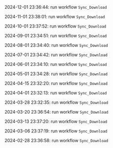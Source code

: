 2024-12-01 23:36:44: run workflow `Sync_Download` 

2024-11-01 23:38:01: run workflow `Sync_Download` 

2024-10-01 23:37:52: run workflow `Sync_Download` 

2024-09-01 23:34:51: run workflow `Sync_Download` 

2024-08-01 23:34:40: run workflow `Sync_Download` 

2024-07-01 23:34:42: run workflow `Sync_Download` 

2024-06-01 23:34:10: run workflow `Sync_Download` 

2024-05-01 23:34:28: run workflow `Sync_Download` 

2024-04-15 23:32:20: run workflow `Sync_Download` 

2024-04-01 23:32:13: run workflow `Sync_Download` 

2024-03-28 23:32:35: run workflow `Sync_Download` 

2024-03-20 23:36:54: run workflow `Sync_Download` 

2024-03-13 23:37:20: run workflow `Sync_Download` 

2024-03-06 23:37:19: run workflow `Sync_Download` 

2024-02-28 23:36:58: run workflow `Sync_Download` 


